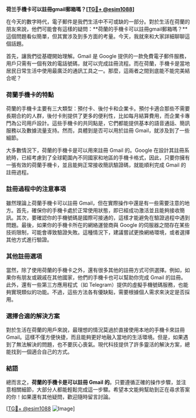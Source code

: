 **荷兰手機卡可以註冊gmail郵箱嗎？[[TG💪+ @esim1088](https://t.me/s/esim1088)]**

在今天的數字時代，電子郵件是我們生活中不可或缺的一部分。對於生活在荷蘭的朋友來說，他們可能會有這樣的疑問：**荷蘭的手機卡可以註冊gmail郵箱嗎？**這個問題看似簡單，但其實涉及到多方面的考量。今天，我就來和大家詳細聊聊這個話題。

首先，讓我們從基礎開始理解。Gmail 是 Google 提供的一款免費電子郵件服務，用戶只需有一個有效的電話號碼，就可以完成註冊流程。而在荷蘭，手機卡是當地居民日常生活中使用最廣泛的通訊工具之一。那麼，這兩者之間到底能不能完美結合呢？

### 荷蘭手機卡的特點

荷蘭的手機卡主要有三大類型：預付卡、後付卡和企業卡。預付卡適合那些不需要長期合約的人群，後付卡則提供了更多的便利性，比如每月結算費用，而企業卡專門為公司用戶設計。這些手機卡的共同點是，它們都能提供基本的語音通話、簡訊服務以及數據流量支持。然而，具體到是否可以用於註冊 Gmail，就涉及到了一些細節。

大多數情況下，荷蘭的手機卡是可以用來註冊 Gmail 的。Google 在設計其註冊系統時，已經考慮到了全球範圍內不同國家和地區的手機卡格式，因此，只要你擁有一張有效的荷蘭手機卡，並且能夠正常接收簡訊驗證碼，就能順利完成 Gmail 的註冊過程。

### 註冊過程中的注意事項

雖然理論上荷蘭手機卡可以註冊 Gmail，但在實際操作中還是有一些需要注意的地方。首先，確保你的手機卡處於正常使用狀態，即已經成功激活並且能夠接收簡訊。其次，要確認你的手機號碼是國際可接通的，這樣才能避免在驗證過程中遇到問題。最後，如果你的手機卡所在的網絡運營商與 Google 的伺服器之間存在某些技術限制，可能會導致驗證失敗。這種情況下，建議嘗試更換網絡環境，或者選擇其他方式進行驗證。

### 其他註冊選項

當然，除了使用荷蘭的手機卡之外，還有很多其他的註冊方式可供選擇。例如，如果你有朋友或親戚在其他國家，他們的手機卡也可以幫助你完成 Gmail 的註冊。此外，還有一些第三方應用程式（如 Telegram）提供的虛擬手機號碼服務，也能夠實現類似的功能。不過，這些方法各有優缺點，需要根據個人需求來決定是否採用。

### 選擇合適的解決方案

對於生活在荷蘭的用戶來說，最理想的情況莫過於直接使用本地的手機卡來註冊 Gmail。這樣不僅方便快捷，而且能夠更好地融入當地的生活環境。但是，如果遇到了無法解決的問題，也不要灰心喪氣。現代科技提供了許多靈活的解決方案，總能找到一個適合自己的方式。

### 結語

總而言之，**荷蘭的手機卡是可以註冊 Gmail 的**。只要遵循正確的操作步驟，並注意相關細節，大部分人都能輕鬆完成這一步驟。希望本文能夠幫助到正在尋求答案的你！如果還有其他疑問，歡迎隨時留言討論。

[[TG💪+ @esim1088](https://t.me/s/esim1088) ![Image](https://i.postimg.cc/4NQfJmqS/Snipaste-2025-05-13-00-14-12.png)]